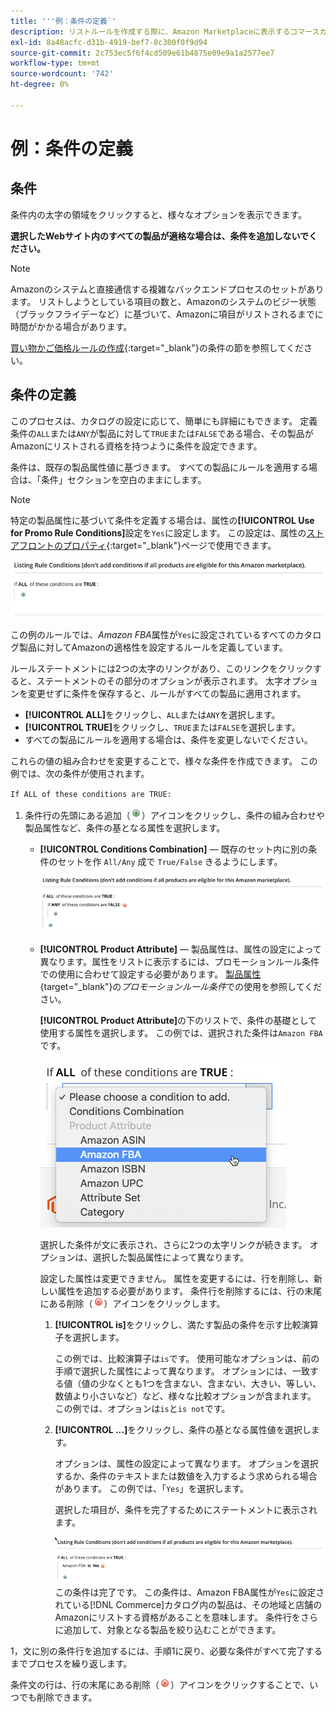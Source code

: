 ```yaml
---
title: '''例：条件の定義`'
description: リストルールを作成する際に、Amazon Marketplaceに表示するコマースカタログ商品を識別する条件を定義します。
exl-id: 8a48acfc-d31b-4919-bef7-8c300f0f9d94
source-git-commit: 2c753ec5f6f4cd509e61b4875e09e9a1a2577ee7
workflow-type: tm+mt
source-wordcount: '742'
ht-degree: 0%

---
```


# 例：条件の定義

## 条件

条件内の太字の領域をクリックすると、様々なオプションを表示できます。

**選択したWebサイト内のすべての製品が適格な場合は、条件を追加しないでください。**

>[!NOTE]
>
>Amazonのシステムと直接通信する複雑なバックエンドプロセスのセットがあります。 リストしようとしている項目の数と、Amazonのシステムのビジー状態（ブラックフライデーなど）に基づいて、Amazonに項目がリストされるまでに時間がかかる場合があります。

[買い物かご価格ルールの作成](https://docs.magento.com/user-guide/marketing/price-rules-catalog-create.html){:target=&quot;_blank&quot;}の条件の節を参照してください。

## 条件の定義

このプロセスは、カタログの設定に応じて、簡単にも詳細にもできます。 定義条件の`ALL`または`ANY`が製品に対して`TRUE`または`FALSE`である場合、その製品がAmazonにリストされる資格を持つように条件を設定できます。

条件は、既存の製品属性値に基づきます。 すべての製品にルールを適用する場合は、「条件」セクションを空白のままにします。

>[!NOTE]
>
>特定の製品属性に基づいて条件を定義する場合は、属性の&#x200B;**[!UICONTROL Use for Promo Rule Conditions]**&#x200B;設定を`Yes`に設定します。 この設定は、属性の[ストアフロントのプロパティ](https://docs.magento.com/user-guide/catalog/product-attributes-add.html){:target=&quot;_blank&quot;}ページで使用できます。

![条件 — 1行目](assets/ob-listing-rule-conditions-start.png)

この例のルールでは、_Amazon FBA_&#x200B;属性が`Yes`に設定されているすべてのカタログ製品に対してAmazonの適格性を設定するルールを定義しています。

ルールステートメントには2つの太字のリンクがあり、このリンクをクリックすると、ステートメントのその部分のオプションが表示されます。 太字オプションを変更せずに条件を保存すると、ルールがすべての製品に適用されます。

- **[!UICONTROL ALL]**&#x200B;をクリックし、`ALL`または`ANY`を選択します。
- **[!UICONTROL TRUE]**&#x200B;をクリックし、`TRUE`または`FALSE`を選択します。
- すべての製品にルールを適用する場合は、条件を変更しないでください。

これらの値の組み合わせを変更することで、様々な条件を作成できます。 この例では、次の条件が使用されます。

`If ALL of these conditions are TRUE:`

1. 条件行の先頭にある追加（![追加アイコン](assets/btn-add-grn.png)）アイコンをクリックし、条件の組み合わせや製品属性など、条件の基となる属性を選択します。

   - **[!UICONTROL Conditions Combination]**  — 既存のセット内に別の条件のセットを作 `All/Any` 成で `True/False` きるようにします。

      ![条件の組み合わせ](assets/ob-conditions-combinations.png)

   - **[!UICONTROL Product Attribute]**  — 製品属性は、属性の設定によって異なります。属性をリストに表示するには、プロモーションルール条件での使用に合わせて設定する必要があります。 [製品属性](https://docs.magento.com/user-guide/stores/attributes-product.html){target=&quot;_blank&quot;}の&#x200B;_プロモーションルール条件_&#x200B;での使用を参照してください。

      **[!UICONTROL Product Attribute]**&#x200B;の下のリストで、条件の基礎として使用する属性を選択します。 この例では、選択された条件は`Amazon FBA`です。

      ![条件ライン2、パート2](assets/ob-condition-attribute-dropdown.png)

      選択した条件が文に表示され、さらに2つの太字リンクが続きます。 オプションは、選択した製品属性によって異なります。

      設定した属性は変更できません。 属性を変更するには、行を削除し、新しい属性を追加する必要があります。 条件行を削除するには、行の末尾にある削除（![削除アイコン](assets/btn-del-red.png)）アイコンをクリックします。

      1. **[!UICONTROL is]**&#x200B;をクリックし、満たす製品の条件を示す比較演算子を選択します。

         この例では、比較演算子は`is`です。 使用可能なオプションは、前の手順で選択した属性によって異なります。 オプションには、一致する値（値の少なくとも1つを含まない、含まない、大きい、等しい、数値より小さいなど）など、様々な比較オプションが含まれます。 この例では、オプションは`is`と`is not`です。

      1. **[!UICONTROL ...]**&#x200B;をクリックし、条件の基となる属性値を選択します。

         オプションは、属性の設定によって異なります。 オプションを選択するか、条件のテキストまたは数値を入力するよう求められる場合があります。 この例では、「`Yes`」を選択します。

         選択した項目が、条件を完了するためにステートメントに表示されます。

         ![条件ライン2、パート3](assets/ob-listing-rule-condition-is.png)
   この条件は完了です。 この条件は、Amazon FBA属性が`Yes`に設定されている[!DNL Commerce]カタログ内の製品は、その地域と店舗のAmazonにリストする資格があることを意味します。 条件行をさらに追加して、対象となる製品を絞り込むことができます。

1，文に別の条件行を追加するには、手順1に戻り、必要な条件がすべて完了するまでプロセスを繰り返します。

条件文の行は、行の末尾にある削除（![削除アイコン](assets/btn-del-red.png)）アイコンをクリックすることで、いつでも削除できます。

